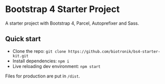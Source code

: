 # Bootstrap 4 Starter Project

A starter project with Bootstrap 4, Parcel, Autoprefixer and Sass.

## Quick start

- Clone the repo: `git clone https://github.com/biotronik/bs4-starter-kit.git`
- Install dependencies: `npm i`
- Live reloading dev environment: `npm start`

Files for production are put in `/dist`.
